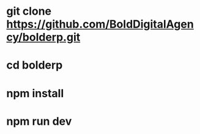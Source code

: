 # git clone https://github.com/BoldDigitalAgency/bolderp.git
# cd bolderp
# npm install
# npm run dev